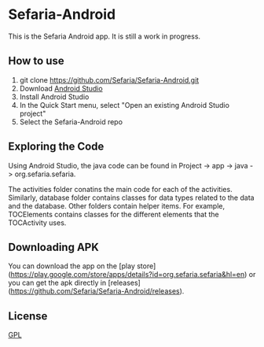 # Sefaria-Android
This is the Sefaria Android app. It is still a work in progress.

## How to use
1. git clone https://github.com/Sefaria/Sefaria-Android.git
2. Download [Android Studio](http://developer.android.com/sdk/index.html)
3. Install Android Studio
4. In the Quick Start menu, select "Open an existing Android Studio project"
5. Select the Sefaria-Android repo

## Exploring the Code

Using Android Studio, the java code can be found in Project -> app -> java -> org.sefaria.sefaria.

The activities folder conatins the main code for each of the activities. Similarly, database folder contains classes for data types related to the data and the database. Other folders contain helper items. For example, TOCElements contains classes for the different elements that the TOCActivity uses.

## Downloading APK
You can download the app on the [play store] (https://play.google.com/store/apps/details?id=org.sefaria.sefaria&hl=en) or you can get the apk directly in [releases] (https://github.com/Sefaria/Sefaria-Android/releases).

## License

[GPL](http://www.gnu.org/copyleft/gpl.html)
